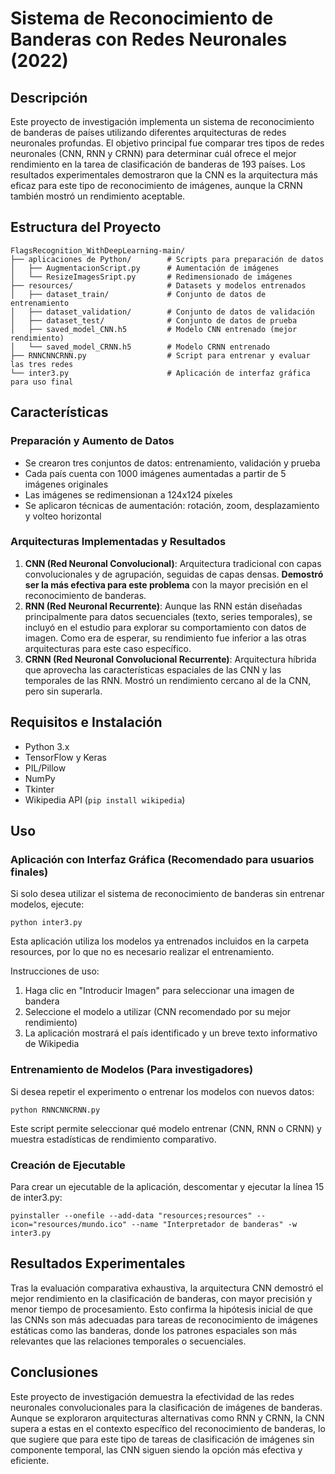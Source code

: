 # Sistema de Reconocimiento de Banderas con Redes Neuronales (2022)

## Descripción
Este proyecto de investigación implementa un sistema de reconocimiento de banderas de países utilizando diferentes arquitecturas de redes neuronales profundas. El objetivo principal fue comparar tres tipos de redes neuronales (CNN, RNN y CRNN) para determinar cuál ofrece el mejor rendimiento en la tarea de clasificación de banderas de 193 países. Los resultados experimentales demostraron que la CNN es la arquitectura más eficaz para este tipo de reconocimiento de imágenes, aunque la CRNN también mostró un rendimiento aceptable.

## Estructura del Proyecto
```
FlagsRecognition_WithDeepLearning-main/
├── aplicaciones de Python/        # Scripts para preparación de datos
│   ├── AugmentacionScript.py      # Aumentación de imágenes
│   └── ResizeImagesSript.py       # Redimensionado de imágenes
├── resources/                     # Datasets y modelos entrenados
│   ├── dataset_train/             # Conjunto de datos de entrenamiento
│   ├── dataset_validation/        # Conjunto de datos de validación
│   ├── dataset_test/              # Conjunto de datos de prueba
│   ├── saved_model_CNN.h5         # Modelo CNN entrenado (mejor rendimiento)
│   └── saved_model_CRNN.h5        # Modelo CRNN entrenado
├── RNNCNNCRNN.py                  # Script para entrenar y evaluar las tres redes
└── inter3.py                      # Aplicación de interfaz gráfica para uso final
```

## Características

### Preparación y Aumento de Datos
- Se crearon tres conjuntos de datos: entrenamiento, validación y prueba
- Cada país cuenta con 1000 imágenes aumentadas a partir de 5 imágenes originales
- Las imágenes se redimensionan a 124x124 píxeles
- Se aplicaron técnicas de aumentación: rotación, zoom, desplazamiento y volteo horizontal

### Arquitecturas Implementadas y Resultados
1. **CNN (Red Neuronal Convolucional)**: Arquitectura tradicional con capas convolucionales y de agrupación, seguidas de capas densas. **Demostró ser la más efectiva para este problema** con la mayor precisión en el reconocimiento de banderas.
2. **RNN (Red Neuronal Recurrente)**: Aunque las RNN están diseñadas principalmente para datos secuenciales (texto, series temporales), se incluyó en el estudio para explorar su comportamiento con datos de imagen. Como era de esperar, su rendimiento fue inferior a las otras arquitecturas para este caso específico.
3. **CRNN (Red Neuronal Convolucional Recurrente)**: Arquitectura híbrida que aprovecha las características espaciales de las CNN y las temporales de las RNN. Mostró un rendimiento cercano al de la CNN, pero sin superarla.

## Requisitos e Instalación
- Python 3.x
- TensorFlow y Keras
- PIL/Pillow
- NumPy
- Tkinter
- Wikipedia API (`pip install wikipedia`)

## Uso

### Aplicación con Interfaz Gráfica (Recomendado para usuarios finales)
Si solo desea utilizar el sistema de reconocimiento de banderas sin entrenar modelos, ejecute:
```
python inter3.py
```

Esta aplicación utiliza los modelos ya entrenados incluidos en la carpeta resources, por lo que no es necesario realizar el entrenamiento.

Instrucciones de uso:
1. Haga clic en "Introducir Imagen" para seleccionar una imagen de bandera
2. Seleccione el modelo a utilizar (CNN recomendado por su mejor rendimiento)
3. La aplicación mostrará el país identificado y un breve texto informativo de Wikipedia

### Entrenamiento de Modelos (Para investigadores)
Si desea repetir el experimento o entrenar los modelos con nuevos datos:
```
python RNNCNNCRNN.py
```
Este script permite seleccionar qué modelo entrenar (CNN, RNN o CRNN) y muestra estadísticas de rendimiento comparativo.

### Creación de Ejecutable
Para crear un ejecutable de la aplicación, descomentar y ejecutar la línea 15 de inter3.py:
```
pyinstaller --onefile --add-data "resources;resources" --icon="resources/mundo.ico" --name "Interpretador de banderas" -w inter3.py
```

## Resultados Experimentales
Tras la evaluación comparativa exhaustiva, la arquitectura CNN demostró el mejor rendimiento en la clasificación de banderas, con mayor precisión y menor tiempo de procesamiento. Esto confirma la hipótesis inicial de que las CNNs son más adecuadas para tareas de reconocimiento de imágenes estáticas como las banderas, donde los patrones espaciales son más relevantes que las relaciones temporales o secuenciales.

## Conclusiones
Este proyecto de investigación demuestra la efectividad de las redes neuronales convolucionales para la clasificación de imágenes de banderas. Aunque se exploraron arquitecturas alternativas como RNN y CRNN, la CNN supera a estas en el contexto específico del reconocimiento de banderas, lo que sugiere que para este tipo de tareas de clasificación de imágenes sin componente temporal, las CNN siguen siendo la opción más efectiva y eficiente.
